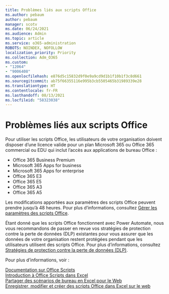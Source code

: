 ```yaml
---
title: Problèmes liés aux scripts Office
ms.author: pebaum
author: pebaum
manager: scotv
ms.date: 06/24/2021
ms.audience: Admin
ms.topic: article
ms.service: o365-administration
ROBOTS: NOINDEX, NOFOLLOW
localization_priority: Priority
ms.collection: Adm_O365
ms.custom:
- "12064"
- "9006408"
ms.openlocfilehash: e876d5c15832d9f0e9a9cd9d1b1f10b1f3c8d661
ms.sourcegitcommit: ab75f66355116e995b3cb5505465b31989339e28
ms.translationtype: HT
ms.contentlocale: fr-FR
ms.lasthandoff: 08/13/2021
ms.locfileid: "58323038"
---
```

# <a name="issues-related-to-office-scripts"></a>Problèmes liés aux scripts Office

Pour utiliser les scripts Office, les utilisateurs de votre organisation doivent disposer d’une licence valide pour un plan Microsoft 365 ou Office 365 commercial ou EDU qui inclut l’accès aux applications de bureau Office :

- Office 365 Business Premium
- Microsoft 365 Apps for business
- Microsoft 365 Apps for enterprise
- Office 365 E3
- Office 365 E5
- Office 365 A3
- Office 365 A5

Les modifications apportées aux paramètres des scripts Office peuvent prendre jusqu’à 48 heures. Pour plus d’informations, consultez [Gérer les paramètres des scripts Office](https://docs.microsoft.com/microsoft-365/admin/manage/manage-office-scripts-settings).

Étant donné que les scripts Office fonctionnent avec Power Automate, nous vous recommandons de passer en revue vos stratégies de protection contre la perte de données (DLP) existantes pour vous assurer que les données de votre organisation restent protégées pendant que les utilisateurs utilisent des scripts Office. Pour plus d’informations, consultez [Stratégies de protection contre la perte de données (DLP)](https://docs.microsoft.com/power-automate/prevent-data-loss).

Pour plus d’informations, voir :

[Documentation sur Office Scripts](https://docs.microsoft.com/office/dev/scripts/)<br/>
[Introduction à Office Scripts dans Excel](https://support.microsoft.com/office/introduction-to-office-scripts-in-excel-9fbe283d-adb8-4f13-a75b-a81c6baf163a)<br/>
[Partager des scénarios de bureau en Excel pour le Web](https://support.microsoft.com/office/sharing-office-scripts-in-excel-for-the-web-226eddbc-3a44-4540-acfe-fccda3d1122b)<br/>
[Enregistrer, modifier et créer des scripts Office dans Excel sur le web](https://docs.microsoft.com/office/dev/scripts/tutorials/excel-tutorial)